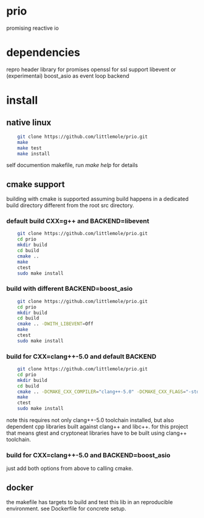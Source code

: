 # prio
promising reactive io

# dependencies

repro header library for promises
openssl for ssl support 
libevent or (experimentai) boost_asio as event loop backend

# install

## native linux
```bash
    git clone https://github.com/littlemole/prio.git
    make 
    make test
    make install
```
self documention makefile, run *make help* for details

## cmake support

building with cmake is supported assuming build happens in a dedicated build directory different from the root src directory.

### default build CXX=g++ and BACKEND=libevent

```bash
    git clone https://github.com/littlemole/prio.git
    cd prio
    mkdir build
    cd build
    cmake ..
    make
    ctest
    sudo make install    
```

### build with different BACKEND=boost_asio

```bash
    git clone https://github.com/littlemole/prio.git
    cd prio
    mkdir build
    cd build
    cmake .. -DWITH_LIBEVENT=Off
    make
    ctest
    sudo make install    
```
### build for CXX=clang++-5.0 and default BACKEND

```bash
    git clone https://github.com/littlemole/prio.git
    cd prio
    mkdir build
    cd build
    cmake .. -DCMAKE_CXX_COMPILER="clang++-5.0" -DCMAKE_CXX_FLAGS="-std=c++14 -stdlib=libc++"
    make
    ctest
    sudo make install    
```
note this requires not only clang++-5.0 toolchain installed,
but also dependent cpp libraries built against clang++ and libc++.
for this project that means gtest and cryptoneat libraries
have to be built using clang++ toolchain.

### build for CXX=clang++-5.0 and BACKEND=boost_asio

just add both options from above to calling cmake.


## docker

the makefile has targets to build and test this lib in an
reproducible environment. see Dockerfile for concrete setup.
